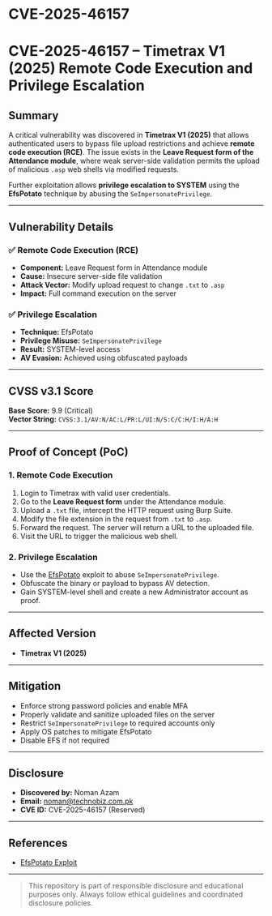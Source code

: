 # CVE-2025-46157
# CVE-2025-46157 – Timetrax V1 (2025) Remote Code Execution and Privilege Escalation

## Summary

A critical vulnerability was discovered in **Timetrax V1 (2025)** that allows authenticated users to bypass file upload restrictions and achieve **remote code execution (RCE)**. The issue exists in the **Leave Request form of the Attendance module**, where weak server-side validation permits the upload of malicious `.asp` web shells via modified requests.

Further exploitation allows **privilege escalation to SYSTEM** using the **EfsPotato** technique by abusing the `SeImpersonatePrivilege`.

---

## Vulnerability Details

### ✅ Remote Code Execution (RCE)
- **Component:** Leave Request form in Attendance module
- **Cause:** Insecure server-side file validation
- **Attack Vector:** Modify upload request to change `.txt` to `.asp`
- **Impact:** Full command execution on the server

### ✅ Privilege Escalation
- **Technique:** EfsPotato
- **Privilege Misuse:** `SeImpersonatePrivilege`
- **Result:** SYSTEM-level access
- **AV Evasion:** Achieved using obfuscated payloads

---

## CVSS v3.1 Score

**Base Score:** 9.9 (Critical)  
**Vector String:** `CVSS:3.1/AV:N/AC:L/PR:L/UI:N/S:C/C:H/I:H/A:H`

---

## Proof of Concept (PoC)

### 1. Remote Code Execution

1. Login to Timetrax with valid user credentials.
2. Go to the **Leave Request form** under the Attendance module.
3. Upload a `.txt` file, intercept the HTTP request using Burp Suite.
4. Modify the file extension in the request from `.txt` to `.asp`.
5. Forward the request. The server will return a URL to the uploaded file.
6. Visit the URL to trigger the malicious web shell.

### 2. Privilege Escalation

- Use the [EfsPotato](https://github.com/zcgonvh/EfsPotato) exploit to abuse `SeImpersonatePrivilege`.
- Obfuscate the binary or payload to bypass AV detection.
- Gain SYSTEM-level shell and create a new Administrator account as proof.

---

## Affected Version

- **Timetrax V1 (2025)**

---

## Mitigation

- Enforce strong password policies and enable MFA
- Properly validate and sanitize uploaded files on the server
- Restrict `SeImpersonatePrivilege` to required accounts only
- Apply OS patches to mitigate EfsPotato
- Disable EFS if not required

---

## Disclosure

- **Discovered by:** Noman Azam  
- **Email:** noman@technobiz.com.pk  
- **CVE ID:** CVE-2025-46157 (Reserved)

---

## References

- [EfsPotato Exploit](https://github.com/zcgonvh/EfsPotato)

---

> This repository is part of responsible disclosure and educational purposes only. Always follow ethical guidelines and coordinated disclosure policies.
